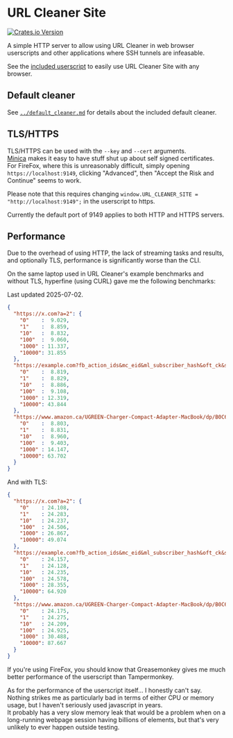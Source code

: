 # URL Cleaner Site

[![Crates.io Version](https://img.shields.io/crates/v/url-cleaner-site)](https://crates.io/crates/url-cleaner-site/)

A simple HTTP server to allow using URL Cleaner in web browser userscripts and other applications where SSH tunnels are infeasable.

See the [included userscript](url-cleaner-site.js) to easily use URL Cleaner Site with any browser.

## Default cleaner

See [`../default_cleaner.md`](../default_cleaner.md) for details about the included default cleaner.

## TLS/HTTPS

TLS/HTTPS can be used with the `--key` and `--cert` arguments.  
[Minica](https://github.com/jsha/minica) makes it easy to have stuff shut up about self signed certificates.  
For FireFox, where this is unreasonably difficult, simply opening `https://localhost:9149`, clicking "Advanced", then "Accept the Risk and Continue" seems to work.

Please note that this requires changing `window.URL_CLEANER_SITE = "http://localhost:9149";` in the userscript to https.

Currently the default port of 9149 applies to both HTTP and HTTPS servers.

## Performance

Due to the overhead of using HTTP, the lack of streaming tasks and results, and optionally TLS, performance is significantly worse than the CLI.

On the same laptop used in URL Cleaner's example benchmarks and without TLS, hyperfine (using CURL) gave me the following benchmarks:

Last updated 2025-07-02.

```Json
{
  "https://x.com?a=2": {
    "0"    :  9.029,
    "1"    :  8.859,
    "10"   :  8.832,
    "100"  :  9.060,
    "1000" : 11.337,
    "10000": 31.855
  },
  "https://example.com?fb_action_ids&mc_eid&ml_subscriber_hash&oft_ck&s_cid&unicorn_click_id": {
    "0"    :  8.819,
    "1"    :  8.829,
    "10"   :  8.886,
    "100"  :  9.108,
    "1000" : 12.319,
    "10000": 43.844
  },
  "https://www.amazon.ca/UGREEN-Charger-Compact-Adapter-MacBook/dp/B0C6DX66TN/ref=sr_1_5?crid=2CNEQ7A6QR5NM&keywords=ugreen&qid=1704364659&sprefix=ugreen%2Caps%2C139&sr=8-5&ufe=app_do%3Aamzn1.fos.b06bdbbe-20fd-4ebc-88cf-fa04f1ca0da8": {
    "0"    :  8.803,
    "1"    :  8.831,
    "10"   :  8.960,
    "100"  :  9.403,
    "1000" : 14.147,
    "10000": 63.702
  }
}
```

And with TLS:

```Json
{
  "https://x.com?a=2": {
    "0"    : 24.108,
    "1"    : 24.283,
    "10"   : 24.237,
    "100"  : 24.506,
    "1000" : 26.867,
    "10000": 49.074
  },
  "https://example.com?fb_action_ids&mc_eid&ml_subscriber_hash&oft_ck&s_cid&unicorn_click_id": {
    "0"    : 24.157,
    "1"    : 24.128,
    "10"   : 24.235,
    "100"  : 24.578,
    "1000" : 28.355,
    "10000": 64.920
  },
  "https://www.amazon.ca/UGREEN-Charger-Compact-Adapter-MacBook/dp/B0C6DX66TN/ref=sr_1_5?crid=2CNEQ7A6QR5NM&keywords=ugreen&qid=1704364659&sprefix=ugreen%2Caps%2C139&sr=8-5&ufe=app_do%3Aamzn1.fos.b06bdbbe-20fd-4ebc-88cf-fa04f1ca0da8": {
    "0"    : 24.175,
    "1"    : 24.275,
    "10"   : 24.209,
    "100"  : 24.925,
    "1000" : 30.488,
    "10000": 87.667
  }
}
```

If you're using FireFox, you should know that Greasemonkey gives me much better performance of the userscript than Tampermonkey.  

As for the performance of the userscript itself... I honestly can't say. Nothing strikes me as particularly bad in terms of either CPU or memory usage, but I haven't seriously used javascript in years.  
It probably has a very slow memory leak that would be a problem when on a long-running webpage session having billions of elements, but that's very unlikely to ever happen outside testing.
